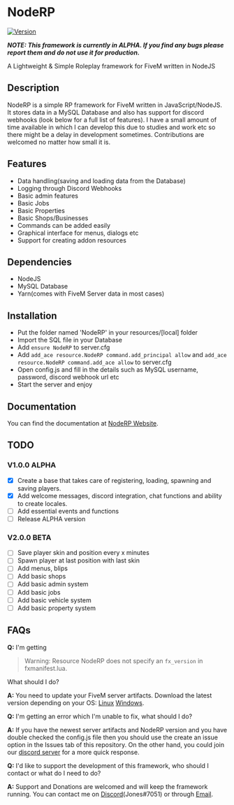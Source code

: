 # NodeRP
[![Version](https://noderp.sk-jones.com/api/v1.svg)](https://github.com/Jones3106/NodeRP/releases)

***NOTE: This framework is currently in ALPHA. If you find any bugs please report them and do not use it for production.***

A Lightweight & Simple Roleplay framework for FiveM written in NodeJS


## Description
NodeRP is a simple RP framework for FiveM written in JavaScript/NodeJS. It stores data in a MySQL Database and also has support for discord webhooks (look below for a full list of features). I have a small amount of time available in which I can develop this due to studies and work etc so there might be a delay in development sometimes. Contributions are welcomed no matter how small it is.

## Features
- Data handling(saving and loading data from the Database)
- Logging through Discord Webhooks
- Basic admin features
- Basic Jobs
- Basic Properties
- Basic Shops/Businesses
- Commands can be added easily
- Graphical interface for menus, dialogs etc
- Support for creating addon resources

## Dependencies
- NodeJS
- MySQL Database
- Yarn(comes with FiveM Server data in most cases)

## Installation
- Put the folder named 'NodeRP' in your resources/\[local] folder
- Import the SQL file in your Database
- Add `ensure NodeRP` to server.cfg
- Add `add_ace resource.NodeRP command.add_principal allow` and `add_ace resource.NodeRP command.add_ace allow` to server.cfg
- Open config.js and fill in the details such as MySQL username, password, discord webhook url etc
- Start the server and enjoy

## Documentation
You can find the documentation at [NodeRP Website](https://noderp.sk-jones.com:3000).

## TODO
### V1.0.0 ALPHA
- [x] Create a base that takes care of registering, loading, spawning and saving players.
- [x] Add welcome messages, discord integration, chat functions and ability to create locales.
- [ ] Add essential events and functions
- [ ] Release ALPHA version

### V2.0.0 BETA
- [ ] Save player skin and position every x minutes
- [ ] Spawn player at last position with last skin
- [ ] Add menus, blips
- [ ] Add basic shops
- [ ] Add basic admin system
- [ ] Add basic jobs
- [ ] Add basic vehicle system
- [ ] Add basic property system

## FAQs
**Q:** I'm getting 
> Warning: Resource NodeRP does not specify an `fx_version` in fxmanifest.lua. 

What should I do?

**A:** You need to update your FiveM server artifacts. Download the latest version depending on your OS: [Linux](https://runtime.fivem.net/artifacts/fivem/build_proot_linux/master/) [Windows](https://runtime.fivem.net/artifacts/fivem/build_server_windows/master/).

**Q:** I'm getting an error which I'm unable to fix, what should I do?

**A:** If you have the newest server artifacts and NodeRP version and you have double checked the config.js file then you should use the create an issue option in the Issues tab of this repository. On the other hand, you could join our [discord server](https://discord.gg/g3rQsbA) for a more quick response.

**Q:** I'd like to support the development of this framework, who should I contact or what do I need to do?

**A:** Support and Donations are welcomed and will keep the framework running. You can contact me on [Discord](https://discord.gg/g3rQsbA)(Jones#7051) or through [Email](mailto:thejones3106@gmail.com).
